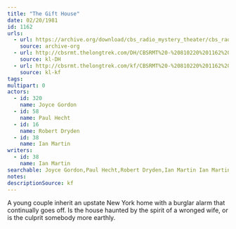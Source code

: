 ```yaml
---
title: "The Gift House"
date: 02/20/1981
id: 1162
urls: 
  - url: https://archive.org/download/cbs_radio_mystery_theater/cbs_radio_mystery_theater-1151-1200.zip/cbs_radio_mystery_theater-1151-1200%2Fcbsrmt_1162_the_gift_house.mp3
    source: archive-org
  - url: http://cbsrmt.thelongtrek.com/DH/CBSRMT%20-%20810220%201162%20The%20Gift%20House_dh.mp3
    source: kl-DH
  - url: http://cbsrmt.thelongtrek.com/kf/CBSRMT%20-%20810220%201162%20The%20Gift%20House_kf.mp3
    source: kl-kf
tags: 
multipart: 0
actors:  
  - id: 320
    name: Joyce Gordon  
  - id: 58
    name: Paul Hecht  
  - id: 16
    name: Robert Dryden  
  - id: 38
    name: Ian Martin
writers:  
  - id: 38
    name: Ian Martin
searchable: Joyce Gordon,Paul Hecht,Robert Dryden,Ian Martin Ian Martin
notes: 
descriptionSource: kf
---
```

A young couple inherit an upstate New York home with a burglar alarm that continually goes off. Is the house haunted by the spirit of a wronged wife, or is the culprit somebody more earthly.